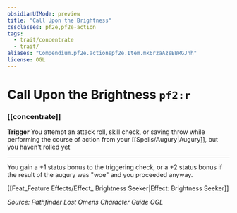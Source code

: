 ```yaml
---
obsidianUIMode: preview
title: "Call Upon the Brightness"
cssclasses: pf2e,pf2e-action
tags:
  - trait/concentrate
  - trait/
aliases: "Compendium.pf2e.actionspf2e.Item.mk6rzaAzsBBRGJnh"
license: OGL
---
```

# Call Upon the Brightness `pf2:r`

### [[concentrate]]






**Trigger** You attempt an attack roll, skill check, or saving throw while performing the course of action from your [[Spells/Augury|Augury]], but you haven't rolled yet

* * *

You gain a +1 status bonus to the triggering check, or a +2 status bonus if the result of the augury was "woe" and you proceeded anyway.

[[Feat_Feature Effects/Effect_ Brightness Seeker|Effect: Brightness Seeker]]

*Source: Pathfinder Lost Omens Character Guide*
*OGL*